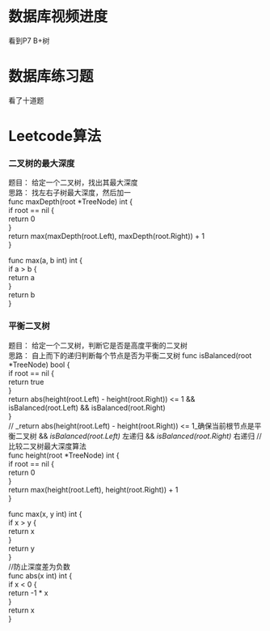 # 数据库视频进度
看到P7 B+树     
# 数据库练习题
看了十道题    
# Leetcode算法

### 二叉树的最大深度
题目： 给定一个二叉树，找出其最大深度   
思路： 找左右子树最大深度，然后加一     
func maxDepth(root *TreeNode) int {     
    if root == nil {    
        return 0    
    }    
    return max(maxDepth(root.Left), maxDepth(root.Right)) + 1    
}    
    
func max(a, b int) int {    
    if a > b {    
        return a    
    }    
    return b    
}    
### 平衡二叉树
题目： 给定一个二叉树，判断它是否是高度平衡的二叉树   
思路： 自上而下的递归判断每个节点是否为平衡二叉树
func isBalanced(root *TreeNode) bool {    
    if root == nil {    
        return true    
    }    
    return abs(height(root.Left) - height(root.Right)) <= 1 && isBalanced(root.Left) && isBalanced(root.Right)    
}    
// _return abs(height(root.Left) - height(root.Right)) <= 1_确保当前根节点是平衡二叉树 && _isBalanced(root.Left)_ 左递归 && _isBalanced(root.Right)_  右递归 
//比较二叉树最大深度算法    
func height(root *TreeNode) int {    
    if root == nil {    
        return 0    
    }    
    return max(height(root.Left), height(root.Right)) + 1    
}    
   
func max(x, y int) int {    
    if x > y {    
        return x    
    }    
    return y    
}    
//防止深度差为负数   
func abs(x int) int {   
    if x < 0 {    
        return -1 * x   
    }    
    return x   
}   
